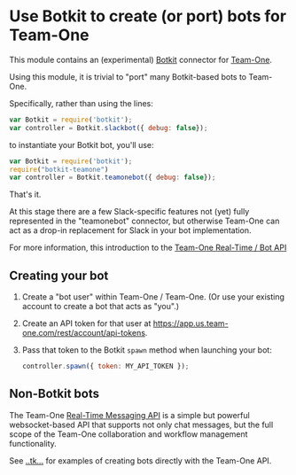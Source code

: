 # Use Botkit to create (or port) bots for Team-One

This module contains an (experimental) [Botkit](https://github.com/howdyai/botkit) connector for [Team-One](https://www.intellinote.net/).

Using this module, it is trivial to "port" many Botkit-based bots to Team-One.

Specifically, rather than using the lines:

```js
var Botkit = require('botkit');
var controller = Botkit.slackbot({ debug: false});
```

to instantiate your Botkit bot, you'll use:

```js
var Botkit = require('botkit');
require("botkit-teamone")
var controller = Botkit.teamonebot({ debug: false});
```

That's it.

At this stage there are a few Slack-specific features not (yet) fully represented in the "teamonebot" connector, but otherwise Team-One can act as a drop-in replacement for Slack in your bot implementation.

For more information, this introduction to the [Team-One Real-Time / Bot API](https://app.us.team-one.com/rest/content/rtm-how-to)

## Creating your bot

1) Create a "bot user" within Team-One / Team-One. (Or use your existing account to create a bot that acts as "you".)

2) Create an API token for that user at <https://app.us.team-one.com/rest/account/api-tokens>.

3) Pass that token to the Botkit `spawn` method when launching your bot:

   ```js
   controller.spawn({ token: MY_API_TOKEN });
   ```

## Non-Botkit bots

The Team-One [Real-Time Messaging API](https://app.us.team-one.com/rest/content/rtm-how-to) is a simple but powerful websocket-based API that supports not only chat messages, but the full scope of the Team-One collaboration and workflow management functionality.

See [..tk...](#) for examples of creating bots directly with the Team-One API.
